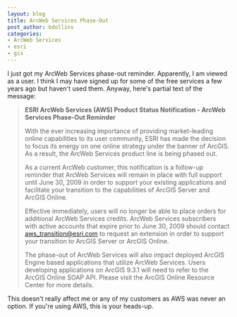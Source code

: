 ```yaml
---
layout: blog
title: ArcWeb Services Phase-Out
post_author: bdollins
categories:
- ArcWeb Services
- esri
- gis
---
```


I just got my ArcWeb Services phase-out reminder. Apparently, I am viewed as a user. I think I may have signed up for some of the free services a few years ago but haven't used them. Anyway, here's partial text of the message:

<blockquote><strong>ESRI ArcWeb Services (AWS) Product Status Notification - ArcWeb Services Phase-Out Reminder</strong>

With the ever increasing importance of providing market-leading online capabilities to its user community, ESRI has made the decision to focus its energy on one online strategy under the banner of ArcGIS. As a result, the ArcWeb Services product line is being phased out. 

As a current ArcWeb customer, this notification is a follow-up reminder that ArcWeb Services will remain in place with full support until June 30, 2009 in order to support your existing applications and facilitate your transition to the capabilities of ArcGIS Server and ArcGIS Online. 

Effective immediately, users will no longer be able to place orders for additional ArcWeb Services credits. ArcWeb Services subscribers with active accounts that expire prior to June 30, 2009 should contact aws_transition@esri.com to request an extension in order to support your transition to ArcGIS Server or ArcGIS Online.

The phase-out of ArcWeb Services will also impact deployed ArcGIS Engine based applications that utilize ArcWeb Services. Users developing applications on ArcGIS 9.3.1 will need to refer to the ArcGIS Online SOAP API. Please visit the ArcGIS Online Resource Center for more details.
</blockquote>

This doesn't really affect me or any of my customers as AWS was never an option. If you're using AWS, this is your heads-up.